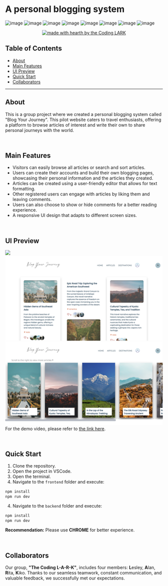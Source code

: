 # A personal blogging system 

![image](https://img.shields.io/badge/Svelte-4A4A55?style=for-the-badge&logo=svelte&logoColor=FF3E00) 
![image](https://img.shields.io/badge/Vite-B73BFE?style=for-the-badge&logo=vite&logoColor=FFD62E) 
![image](https://img.shields.io/badge/HTML5-E34F26?style=for-the-badge&logo=html5&logoColor=white) 
![image](https://img.shields.io/badge/CSS3-1572B6?style=for-the-badge&logo=css3&logoColor=white) 
![image](https://img.shields.io/badge/JavaScript-323330?style=for-the-badge&logo=javascript&logoColor=F7DF1E) 
![image](https://img.shields.io/badge/Sqlite-003B57?style=for-the-badge&logo=sqlite&logoColor=white) 
![image](https://img.shields.io/badge/Node%20js-339933?style=for-the-badge&logo=nodedotjs&logoColor=white) 
![image](https://img.shields.io/badge/Express%20js-000000?style=for-the-badge&logo=express&logoColor=white) 

<div align="center">
  
[![made with hearth by the Coding LARK](https://img.shields.io/badge/made%20with%20%E2%99%A5%20by%20the%20Coding%20LARK-00979D.svg?style=for-the-badge&logo)](https://github.com/dec0dOS)
</div>

## Table of Contents 

- [About](#about)
- [Main Features](#main-features)
- [UI Preview](#ui-preview)
- [Quick Start](#quick-start)
- [Collaborators](#collaborators)

 
---
## About

This is a group project where we created a personal blogging system called "Blog Your Journey". This pilot website caters to travel enthusiasts, offering a platform to browse articles of interest and write their own to share personal journeys with the world.

<br />

## Main Features

- Visitors can easily browse all articles or search and sort articles.
- Users can create their accounts and build their own blogging pages, showcasing their personal information and the articles they created. 
- Articles can be created using a user-friendly editor that allows for text formatting.  
- Other registered users can engage with articles by liking them and leaving comments. 
- Users can also choose to show or hide comments for a better reading experience.
- A responsive UI design that adapts to different screen sizes. 

<br />

## UI Preview

![](./frontend/static/homepage.gif)
![](./frontend/static/all-articles.png)
![](./frontend/static/onedestination.png)
For the demo video, please refer to [the link here](https://drive.google.com/file/d/1YB70KMBh1vlhGcaGgWhrpDxcYgTXJ2bd/view?usp=drive_link).

<br />

## Quick Start

1. Clone the repository.
2. Open the project in VSCode.
3. Open the terminal.
4. Navigate to the `frontend` folder and execute:
```
npm install
npm run dev
```
4. Navigate to the `backend` folder and execute:
```
npm install
npm run dev
```
**Recommendation:** Please use **CHROME** for better experience.

<br />

## Collaborators

Our group, **"The Coding L-A-R-K"**, includes four members: **L**esley, **A**lan, **R**ita, **K**iko. Thanks to our seamless teamwork, constant communication, and valuable feedback, we successfully met our expectations. 


